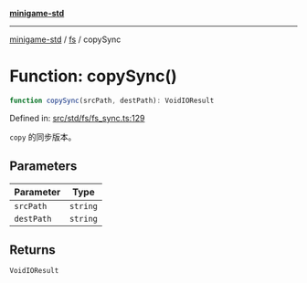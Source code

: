 [**minigame-std**](../../../README.md)

***

[minigame-std](../../../README.md) / [fs](../README.md) / copySync

# Function: copySync()

```ts
function copySync(srcPath, destPath): VoidIOResult
```

Defined in: [src/std/fs/fs\_sync.ts:129](https://github.com/JiangJie/minigame-std/blob/8c5db4b9c3dabb4d0435a493922f29b60a730f0d/src/std/fs/fs_sync.ts#L129)

`copy` 的同步版本。

## Parameters

| Parameter | Type |
| ------ | ------ |
| `srcPath` | `string` |
| `destPath` | `string` |

## Returns

`VoidIOResult`
